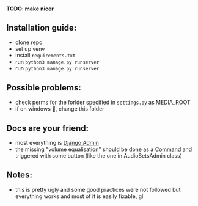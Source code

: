 #### TODO: make nicer

## Installation guide:
- clone repo
- set up venv
- install `requirements.txt`
- run `python3 manage.py runserver`
- run `python3 manage.py runserver`

## Possible problems:
- check perms for the forlder specified in `settings.py` as MEDIA_ROOT
- if on windows 🤮, change this folder

## Docs are your friend:
- most everything is [Django Admin](https://docs.djangoproject.com/en/5.1/ref/contrib/admin/)
- the missing "volume equalisation" should be done as a [Command](https://docs.djangoproject.com/en/5.1/howto/custom-management-commands/) and triggered with some button (like the one in AudioSetsAdmin class)

## Notes:
- this is pretty ugly and some good practices were not followed but everything works and most of it is easily fixable, gl
